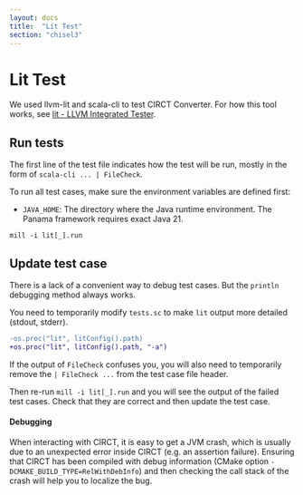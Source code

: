 ```yaml
---
layout: docs
title:  "Lit Test"
section: "chisel3"
---
```


# Lit Test

We used llvm-lit and scala-cli to test CIRCT Converter. For how this tool works, see [lit - LLVM Integrated Tester](https://llvm.org/docs/CommandGuide/lit.html).

## Run tests

The first line of the test file indicates how the test will be run, mostly in the form of `scala-cli ... | FileCheck`.

To run all test cases, make sure the environment variables are defined first:

- `JAVA_HOME`: The directory where the Java runtime environment. The Panama framework requires exact Java 21.

```
mill -i lit[_].run
```

## Update test case

There is a lack of a convenient way to debug test cases. But the `println` debugging method always works.

You need to temporarily modify `tests.sc` to make `lit` output more detailed (stdout, stderr).

```diff
-os.proc("lit", litConfig().path)
+os.proc("lit", litConfig().path, "-a")
```

If the output of `FileCheck` confuses you, you will also need to temporarily remove the `| FileCheck ...` from the test case file header.

Then re-run `mill -i lit[_].run` and you will see the output of the failed test cases. Check that they are correct and then update the test case.

#### Debugging

When interacting with CIRCT, it is easy to get a JVM crash, which is usually due to an unexpected error inside CIRCT (e.g. an assertion failure). Ensuring that CIRCT has been compiled with debug information (CMake option `-DCMAKE_BUILD_TYPE=RelWithDebInfo`) and then checking the call stack of the crash will help you to localize the bug.
